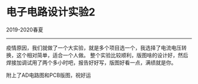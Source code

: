 # 电子电路设计实验2
2019-2020春夏
****
疫情原因，我们就做了一个大实验，就是多个项目选一个，我选择了电流电压转换，这个相对简单，适合一个人做。
整个实验比较顺利，版图啥的设计好，然后焊接加调试用了两个多小时吧，报告好好写，版图好看一点，满绩就是你。

附上了AD电路图和PCB版图，祝好运